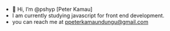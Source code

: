 - 👋 Hi, I’m @pshyp [Peter Kamau]
- I am currently studying javascript for front end development.
- you can reach me at ppeterkamaundungu@gmail.com

<!---
pshyp/pshyp is a ✨ special ✨ repository because its `README.md` (this file) appears on your GitHub profile.
You can click the Preview link to take a look at your changes.
--->
